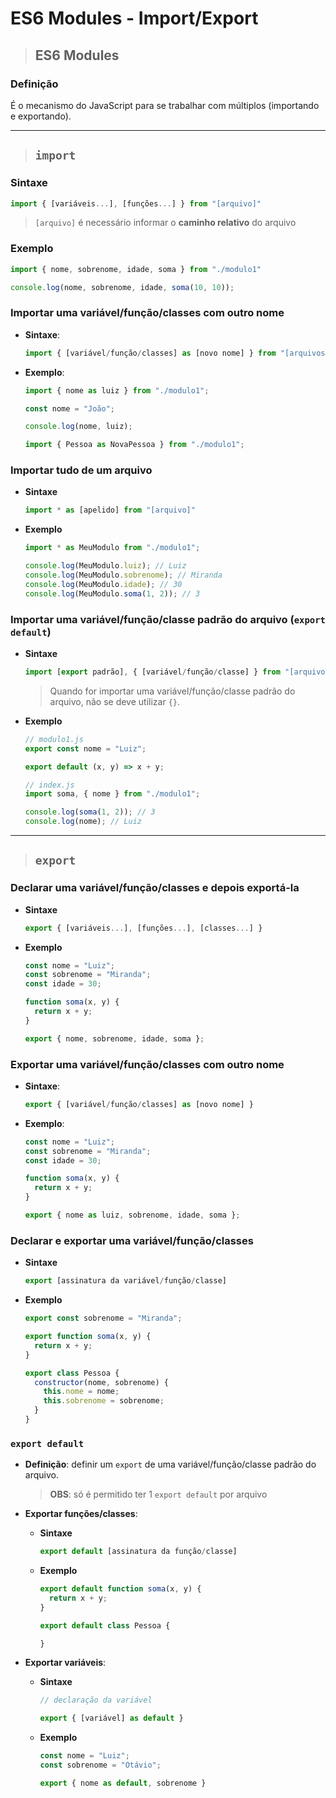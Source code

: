# ES6 Modules - Import/Export

> ## **ES6 Modules**

### **Definição**

É o mecanismo do JavaScript para se trabalhar com múltiplos (importando e exportando).

---

> ## **`import`** 

### **Sintaxe**

```js
import { [variáveis...], [funções...] } from "[arquivo]"
```

> `[arquivo]` é necessário informar o **caminho relativo** do arquivo 

### **Exemplo**

```js
import { nome, sobrenome, idade, soma } from "./modulo1"

console.log(nome, sobrenome, idade, soma(10, 10));
```

### **Importar uma variável/função/classes com outro nome**

* **Sintaxe**:

  ```js
  import { [variável/função/classes] as [novo nome] } from "[arquivos]"
  ```

* **Exemplo**:

  ```js
  import { nome as luiz } from "./modulo1";

  const nome = "João";

  console.log(nome, luiz);
  ```

  ```js
  import { Pessoa as NovaPessoa } from "./modulo1";
  ```

### **Importar tudo de um arquivo**

* **Sintaxe**

  ```js
  import * as [apelido] from "[arquivo]"
  ```

* **Exemplo**

  ```js
  import * as MeuModulo from "./modulo1";

  console.log(MeuModulo.luiz); // Luiz
  console.log(MeuModulo.sobrenome); // Miranda
  console.log(MeuModulo.idade); // 30
  console.log(MeuModulo.soma(1, 2)); // 3
  ```

### **Importar uma variável/função/classe padrão do arquivo (`export default`)**

* **Sintaxe**

  ```js
  import [export padrão], { [variável/função/classe] } from "[arquivo]"
  ```

  > Quando for importar uma variável/função/classe padrão do arquivo, não se deve utilizar `{}`.

* **Exemplo**

  ```js
  // modulo1.js
  export const nome = "Luiz";

  export default (x, y) => x + y;

  // index.js
  import soma, { nome } from "./modulo1";

  console.log(soma(1, 2)); // 3
  console.log(nome); // Luiz
  ```

---

> ## **`export`**

### **Declarar uma variável/função/classes e depois exportá-la**

* **Sintaxe**

  ```js
  export { [variáveis...], [funções...], [classes...] }
  ```

* **Exemplo**

  ```js
  const nome = "Luiz";
  const sobrenome = "Miranda";
  const idade = 30;

  function soma(x, y) {
    return x + y;
  }

  export { nome, sobrenome, idade, soma };
  ```

### **Exportar uma variável/função/classes com outro nome**

* **Sintaxe**:

  ```js
  export { [variável/função/classes] as [novo nome] }
  ```

* **Exemplo**:

  ```js
  const nome = "Luiz";
  const sobrenome = "Miranda";
  const idade = 30;

  function soma(x, y) {
    return x + y;
  }

  export { nome as luiz, sobrenome, idade, soma };
  ```

### **Declarar e exportar uma variável/função/classes**

* **Sintaxe**

  ```js
  export [assinatura da variável/função/classe]
  ```

* **Exemplo**

  ```js
  export const sobrenome = "Miranda";
  ```

  ```js
  export function soma(x, y) {
    return x + y;
  }
  ```

  ```js
  export class Pessoa {
    constructor(nome, sobrenome) {
      this.nome = nome;
      this.sobrenome = sobrenome;
    }
  }
  ```

### **`export default`**

* **Definição**: definir um `export` de uma variável/função/classe padrão do arquivo.

  > **OBS**: só é permitido ter 1 `export default` por arquivo

* **Exportar funções/classes**:

  * **Sintaxe**

    ```js
    export default [assinatura da função/classe]
    ```

  * **Exemplo**

    ```js
    export default function soma(x, y) {
      return x + y;
    }
    ```

    ```js
    export default class Pessoa {

    }
    ```

* **Exportar variáveis**:

  * **Sintaxe**

    ```js
    // declaração da variável

    export { [variável] as default }
    ```

  * **Exemplo**

    ```js
    const nome = "Luiz";
    const sobrenome = "Otávio";

    export { nome as default, sobrenome }
    ```